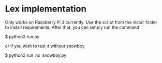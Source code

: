 # Lex implementation

Only works on Raspberry Pi 3 currently. Use the script from the install folder
to install requirements. After that, you can simply run the command

$ python3 run.py

or if you wish to test it without snowboy,

$ python3 run_no_snowboy.py
